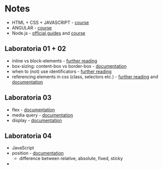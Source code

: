# Notes

- HTML + CSS + JAVASCRIPT - [course](https://www.theodinproject.com/)
- ANGULAR - [course](https://www.sololearn.com/learn/courses/angular-developer)
- Node.js - [official guides](https://nodejs.org/en/docs/guides) and [course](https://www.theodinproject.com/paths/full-stack-javascript/courses/nodejs)

## Laboratoria 01 + 02
- inline vs block-elements  - [further reading](https://www.w3schools.com/html/html_blocks.asp)
- box-sizing: content-box vs border-box - [documentation](https://developer.mozilla.org/pl/docs/Web/CSS/box-sizing)
- when to (not) use identificators - [further reading](https://matthewjamestaylor.com/id-vs-class)
- referencing elements in css (class, selectors etc.) - [further reading](https://www.w3schools.com/css/css_selectors.asp) and [documentation](https://developer.mozilla.org/en-US/docs/Web/CSS/flex)

## Laboratoria 03
- flex - [documentation](https://css-tricks.com/snippets/css/a-guide-to-flexbox/)
- media query - [documentation](https://developer.mozilla.org/en-US/docs/Web/CSS/CSS_media_queries/Using_media_queries)
- display - [documentation](https://developer.mozilla.org/pl/docs/Web/CSS/display)

## Laboratoria 04
- JavaScript
- position - [documentation](https://developer.mozilla.org/en-US/docs/Web/CSS/position)
  - difference between relative, absolute, fixed, sticky
- 
